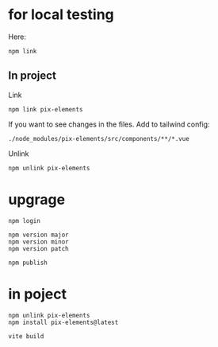
# for local testing

Here:
```
npm link
```

## In project

Link
```
npm link pix-elements
```

If you want to see changes in the files. Add to tailwind config:

```
./node_modules/pix-elements/src/components/**/*.vue
```

Unlink
```
npm unlink pix-elements
```

# upgrage

```
npm login

npm version major
npm version minor
npm version patch

npm publish
```

# in poject

```
npm unlink pix-elements
npm install pix-elements@latest

vite build
```
